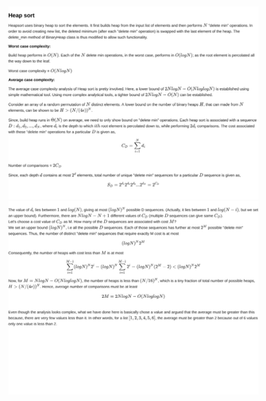 ![alt tag](https://github.com/cssubedi/Algorithms/blob/master/sorting/analysis/figures/heap_sort-00.png)
![alt tag](https://github.com/cssubedi/Algorithms/blob/master/sorting/analysis/figures/heap_sort-01.png)
